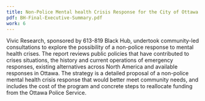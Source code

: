```yaml
---
title: Non-Police Mental health Crisis Response for the City of Ottawa
pdf: BH-Final-Executive-Summary.pdf
work: 6
---
```

Vivic Research, sponsored by 613-819 Black Hub, undertook community-led consultations to explore the possibility of a non-police response to mental health crises. The report reviews public policies that have contributed to crises situations, the history and current operations of emergency responses, existing alternatives across North America and available responses in Ottawa. The strategy is a detailed proposal of a non-police mental health crisis response that would better meet community needs, and includes the cost of the program and concrete steps to reallocate funding from the Ottawa Police Service.
